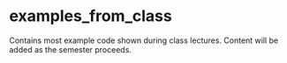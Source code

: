 # examples_from_class
Contains most example code shown during class lectures.  Content will be added as the semester proceeds.
